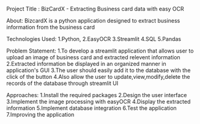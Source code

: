 Project Title :
      BizCardX - Extracting Business card data with easy OCR

About:
      BizcardX is a python application designed to extract business information from the business card

Technologies Used:
      1.Python,
      2.EasyOCR
      3.Streamlit
      4.SQL
      5.Pandas

Problem Statement:
      1.To develop a streamlit application that allows user to upload an image of business card and extracted relevent information
      2.Extracted information be displayed in an organized manner in application's GUI
      3.The user should easily add it to the database with the click of the button
      4.Also allow the user to update,view,modify,delete the records of the database through streamlit UI

Approaches:
      1.Install the required packages
      2.Design the user interface
      3.Implement the image processing with easyOCR
      4.Display the extracted information
      5.Implement database integration
      6.Test the application
      7.Improving the application
